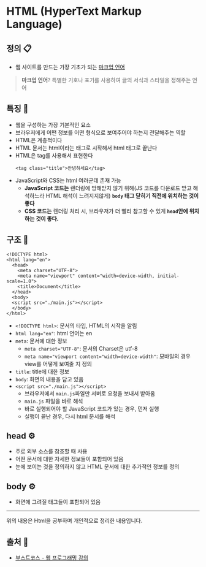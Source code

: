 # HTML (HyperText Markup Language)

## 정의 📋
- 웹 사이트를 만드는 가장 기초가 되는 <u>마크업 언어</u>
> **마크업 언어**? 특별한 기호나 표기를 사용하여 글의 서식과 스타일을 정해주는 언어

## 특징 🙌
- 웹을 구성하는 가장 기본적인 요소
- 브라우저에게 어떤 정보를 어떤 형식으로 보여주어야 하는지 전달해주는 역할
- HTML은 계층적이다
- HTML 문서는 html이라는 태그로 시작해서 html 태그로 끝난다
- HTML은 tag를 사용해서 표현한다
  ```
  <tag class="title">안녕하세요</tag>
  ```
- JavaScript와 CSS는 html 여러군데 존재 가능
  - **JavaScript 코드는** 렌더링에 방해받지 않기 위해(JS 코드를 다운로드 받고 해석하느라 HTML 해석이 느려지지않게) **`body` 태그 닫히기 직전에 위치하는 것이 좋다**
  - **CSS 코드는** 렌더링 처리 시, 브라우저가 더 빨리 참고할 수 있게 **`head`안에 위치하는 것이 좋다.**

## 구조 🔩
```
<!DOCTYPE html>
<html lang="en">
  <head>
    <meta charset="UTF-8">
    <meta name="viewport" content="width=device-width, initial-scale=1.0">
    <title>Document</title>
  </head>
  <body>
  <script src="./main.js"></script>
  </body>
</html>
```

- `<!DOCTYPE html>`: 문서의 타입, HTML의 시작을 알림
- `html lang="en"`: html 언어는 en
- `meta`: 문서에 대한 정보
  - `meta charset="UTF-8"`: 문서의 Charset은 utf-8
  - `meta name="viewport content="width=device-width"`: 모바일의 경우 view를 어떻게 보여줄 지 정의
- `title`: title에 대한 정보
- `body`: 화면의 내용을 담고 있음
- `<script src="./main.js"></script>`
  - 브라우저에서 `main.js`파일만 서버로 요청을 보내서 받아옴
  - `main.js` 파일을 바로 해석
  - 바로 실행되어야 할 JavaScript 코드가 있는 경우, 먼저 실행
  - 실행이 끝난 경우, 다시 html 문서를 해석

## head ⚙️
- 주로 외부 소스를 참조할 때 사용
- 어떤 문서에 대한 자세한 정보들이 포함되어 있음
- 눈에 보이는 것을 정의하지 않고 HTML 문서에 대한 추가적인 정보를 정의

## body ⚙️
- 화면에 그려질 태그들이 포함되어 있음

- - -
위의 내용은 Html을 공부하며 개인적으로 정리한 내용입니다.
## 출처 📝
- [부스트코스 - 웹 프로그래밍 강의](https://www.boostcourse.org/web316/lecture/16661?isDesc=false)